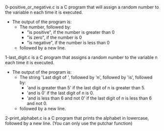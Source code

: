 0-positive_or_negative.c is a C program that will assign a random number to the variable n each time it is executed.
- The output of the program is:
	* The number, followed by:
		+ "is positive", if the number is greater than 0
		+ "is zero", if the number is 0
		+ "is negative", if the number is less than 0
	* followed by a new line.

1-last_digit.c is a C program that assigns a random number to the variable n each time it is executed.
- The output of the program is:
	* The string 'Last digit of ', followed by 'n', followed by 'is', followed by:
		+ 'and is greater than 5' if the last digit of n is greater than 5.
		+ 'and is 0' if the last digit of n is 0.
		+ 'and is less than 6 and not 0' if the last digit of n is less than 6 and not 0.
	* followed by a new line.

2-print_alphabet.c is a C program that prints the alphabet in lowercase, followed by a new line. (You can only use the putchar function)

